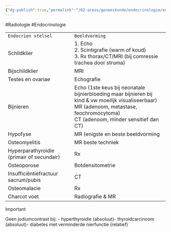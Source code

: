 ```yaml
---
{"dg-publish":true,"permalink":"/02-areas/geneeskunde/endocrinologie/endocrien-stelsel/","noteIcon":"","created":"2024-11-24T10:55:21.001+01:00","updated":"2024-12-31T16:51:46.711+01:00"}
---
```


#Radiologie #Endocrinologie 


|                                           |                                                                                                                                                                                               |
| ----------------------------------------- | --------------------------------------------------------------------------------------------------------------------------------------------------------------------------------------------- |
| `Endocrien stelsel`                       | `Beeldvorming`                                                                                                                                                                                |
| Schildklier                               | 1. Echo  <br>2. Scintigrafie (warm of koud)  <br>3. Rx thorax/CT/MRI (bij comressie trachea door struma)                                                                                      |
| Bijschildklier                            | MRI                                                                                                                                                                                           |
| Testes en ovariae                         | Echografie                                                                                                                                                                                    |
| Bijnieren                                 | Echo (1ste keus bij neonatale bijnierbloeding maar bijnieren bij kind & vw moeilijk visualiseerbaar)  <br>MR (adenoom, metastase, feochromocytoma)  <br>CT (adenoom, minder sensitief dan CT) |
| Hypofyse                                  | MR (enigste en beste beeldvorming                                                                                                                                                             |
| Osteomyelitis                             | MR beste techniek                                                                                                                                                                             |
| Hyperparathyroidie (primair of secundair) | Rx                                                                                                                                                                                            |
| Osteoporose                               | Botdensitometrie                                                                                                                                                                              |
| Insufficiëntiefractuur sacrum/pubis       | CT                                                                                                                                                                                            |
| Osteomalacie                              | Rx                                                                                                                                                                                            |
| Charcot voet                              | Radiografie & MR                                                                                                                                                                              |

> [!important]  
> Geen jodiumcontrast bij: - hyperthyroidie (absoluut)- thyroidcarcinoom (absoluut)- diabetes met verminderde nierfunctie (relatief)